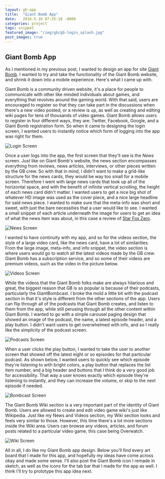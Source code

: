 ```yaml
---
layout: gb-app
title:  "Giant Bomb App"
date:   2016-5-10 07:35:18 -0800
categories: project
tags: snippet
featured_image: "/img/gb/gb-login_splash.jpg"
post_images: true
---
```

## Giant Bomb App
As I mentioned in my previous post, I wanted to design an app for site [Giant Bomb](http://www.giantbomb.com).  I wanted to try and take the functionality of the Giant Bomb website, and shrink it down into a mobile experience.  Here's what I came up with.

Giant Bomb is a community driven website, it's a place for people to communicate with other like minded individuals about games, and everything that revolves around the gaming world.  With that said, users are encouraged to register so that they can take part in the discussions when there's a new video posted, or a review is up, as well as creating and editing wiki pages for tens of thousands of video games.  Giant Bomb allows users to register in four different ways, they are: Twitter, Facebook, Google, and a Giant Bomb registration form.  So when it came to designing the login screen, I wanted users to instantly notice which form of logging into the app was right for them.

![Login Screen](/img/gb/hifi/Login.jpg "Login Screen")

Once a user logs into the app, the first screen that they'll see is the _News_ screen.  Just like on Giant Bomb's website, the news section encompasses everything from reviews, news articles, interviews, or other pieces written by the GB crew.  So with that in mind, I didn't want to make a grid-like structure for the news cards, they would be way too small for a mobile screen.  Therefore I went with large news cards that took up all of the horizontal space, and with the benefit of infinite vertical scrolling, the height of each news card didn't matter.  I wanted users to get a nice big shot of whatever HD image was used as the cover piece, and a nice large headline for said news piece.  I wanted to make sure that the meta-info was short and sweet, with just the bare necessities that a user would like to see.  I wanted a small snippet of each article underneath the image for users to get an idea of what the news item was about, in this case a review of [Star Fox Zero](http://www.giantbomb.com/reviews/star-fox-zero-review/1900-741/).

![News Screen](/img/gb/hifi/News.jpg "News Screen")

I wanted to have continuity with my app, and so for the videos section, the style of a large video card, like the news card, have a lot of similarities.  From the large image, meta-info, and info snippet, the video section is where users would go to watch all the latest videos made by the GB crew.  Giant Bomb has a subscription service, and so some of their videos are premium videos, such as the video in the picture below.

![Videos Screen](/img/gb/hifi/Videos.jpg "Videos Screen")

While the videos that the Giant Bomb folks make are always hilarious and great, the biggest reason that GB is so popular is because of their podcasts, particularly the GiantBombcast.  I broke the mold a little bit with the podcast section in that it's style is different from the other sections of the app.  Users can flip through all of the podcasts that Giant Bomb creates, and listen to them from the app, while still perusing through all the other content within Giant Bomb.  I wanted to go with a simple carousel paging design that showed an image of the podcast, the name, a latest episode header, and a play button.  I didn't want users to get overwhelmed with info, and so I really like the simplicity of the podcast screen.

![Podcasts Screen](/img/gb/hifi/Podcasts.jpg "Podcasts Screen")

When a user clicks the play button, I wanted to take the user to another screen that showed off the latest eight or so episodes for that particular podcast.  As shown below, I wanted users to quickly see which episode they're listening to with bright colors, a play button that replaces the list item number, and a big header and buttons that I think do a very good job for accessibility.  That way a user knows exactly which episode they're listening to instantly, and they can increase the volume, or skip to the next episode if needed.

![Bombcast Screen](/img/gb/hifi/Bombcast.jpg "Bombcast Screen")

The Giant Bomb Wiki section is a very important part of the identity of Giant Bomb. Users are allowed to create and edit video game wiki's just like Wikipedia.  Just like my News and Videos section, my Wiki section looks and feels very similar to those. However, this time there's a lot more sections inside the Wiki area. Users can browse any videos, articles, and forum posts related to a particular video game, this case being Overwatch.

![Wiki Screen](/img/gb/hifi/Wiki.jpg "Wiki Screen")

All in all, I do like my Giant Bomb app design.  Below you'll find every art board that I made for this app, and hopefully my ideas have come across okay and made some sense.  I'll also post the Giant Bomb icon I remade in sketch, as well as the icons for the tab bar that I made for the app as well.  I think I'll try to prototype this app idea next.
